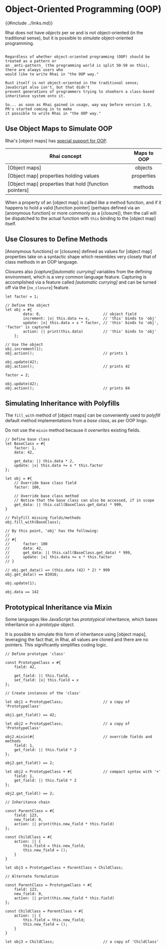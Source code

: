 Object-Oriented Programming (OOP)
================================

{{#include ../links.md}}

Rhai does not have _objects_ per se and is not object-oriented (in the traditional sense),
but it is possible to _simulate_ object-oriented programming.

```admonish question "To OOP or not to OOP, that is the question."

Regardless of whether object-oriented programming (OOP) should be treated as a pattern or
an _anti-pattern_ (the programming world is split 50-50 on this), there are always users who
would like to write Rhai in "the OOP way."

Rust itself is not object-oriented in the traditional sense; JavaScript also isn't, but that didn't
prevent generations of programmers trying to shoehorn a class-based inheritance system onto it.

So... as soon as Rhai gained in usage, way way before version 1.0, PR's started coming in to make
it possible to write Rhai in "the OOP way."
```


Use Object Maps to Simulate OOP
------------------------------

Rhai's [object maps] has [special support for OOP]({{rootUrl}}/language/object-maps-oop.md).

| Rhai concept                                          | Maps to OOP |
| ----------------------------------------------------- | :---------: |
| [Object maps]                                         |   objects   |
| [Object map] properties holding values                | properties  |
| [Object map] properties that hold [function pointers] |   methods   |

When a property of an [object map] is called like a method function, and if it happens to hold a
valid [function pointer] (perhaps defined via an [anonymous function] or more commonly as a [closure]),
then the call will be dispatched to the actual function with `this` binding to the
[object map] itself.


Use Closures to Define Methods
-----------------------------

[Anonymous functions] or [closures] defined as values for [object map] properties take on a
syntactic shape which resembles very closely that of class methods in an OOP language.

Closures also _[capture][automatic currying]_ variables from the defining environment, which is a
very common language feature.  Capturing is accomplished via a feature called _[automatic currying]_
and can be turned off via the [`no_closure`] feature.

```rust,no_run
let factor = 1;

// Define the object
let obj = #{
        data: 0,                            // object field
        increment: |x| this.data += x,      // 'this' binds to 'obj'
        update: |x| this.data = x * factor, // 'this' binds to 'obj', 'factor' is captured
        action: || print(this.data)         // 'this' binds to 'obj'
    };

// Use the object
obj.increment(1);
obj.action();                               // prints 1

obj.update(42);
obj.action();                               // prints 42

factor = 2;

obj.update(42);
obj.action();                               // prints 84
```


Simulating Inheritance with Polyfills
------------------------------------

The `fill_with` method of [object maps] can be conveniently used to _polyfill_ default method
implementations from a _base class_, as per OOP lingo.

Do not use the `mixin` method because it _overwrites_ existing fields.

```rust,no_run
// Define base class
let BaseClass = #{
    factor: 1,
    data: 42,

    get_data: || this.data * 2,
    update: |x| this.data += x * this.factor
};

let obj = #{
    // Override base class field
    factor: 100,

    // Override base class method
    // Notice that the base class can also be accessed, if in scope
    get_data: || this.call(BaseClass.get_data) * 999,
}

// Polyfill missing fields/methods
obj.fill_with(BaseClass);

// By this point, 'obj' has the following:
//
// #{
//      factor: 100
//      data: 42,
//      get_data: || this.call(BaseClass.get_data) * 999,
//      update: |x| this.data += x * this.factor
// }

// obj.get_data() => (this.data (42) * 2) * 999
obj.get_data() == 83916;

obj.update(1);

obj.data == 142
```


Prototypical Inheritance via Mixin
----------------------------------

Some languages like JavaScript has _prototypical_ inheritance, which bases inheritance on a
_prototype_ object.

It is possible to simulate this form of inheritance using [object maps], leveraging the fact that,
in Rhai, all values are cloned and there are no pointers. This significantly simplifies coding logic.

```rust,no_run
// Define prototype 'class'

const PrototypeClass = #{
    field: 42,

    get_field: || this.field,
    set_field: |x| this.field = x
};

// Create instances of the 'class'

let obj1 = PrototypeClass;                  // a copy of 'PrototypeClass'

obj1.get_field() == 42;

let obj2 = PrototypeClass;                  // a copy of 'PrototypeClass'

obj2.mixin(#{                               // override fields and methods
    field: 1,
    get_field: || this.field * 2
};

obj2.get_field() == 2;

let obj2 = PrototypeClass + #{              // compact syntax with '+'
    field: 1,
    get_field: || this.field * 2
};

obj2.get_field() == 2;

// Inheritance chain

const ParentClass = #{
    field: 123,
    new_field: 0,
    action: || print(this.new_field * this.field)
};

const ChildClass = #{
    action: || {
        this.field = this.new_field;
        this.new_field = ();
    }
}

let obj3 = PrototypeClass + ParentClass + ChildClass;

// Alternate formulation

const ParentClass = PrototypeClass + #{
    field: 123,
    new_field: 0,
    action: || print(this.new_field * this.field)
};

const ChildClass = ParentClass + #{
    action: || {
        this.field = this.new_field;
        this.new_field = ();
    }
}

let obj3 = ChildClass;                      // a copy of 'ChildClass'
```
